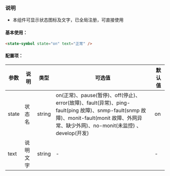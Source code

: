 <!--
 * @ Author:
 * @ Create Time: 2020-04-26 22:39:33
 * @ Modified by: cky
 * @ Modified time: 2020-07-03 16:04:59
 * @ Description: 公共状态
 -->

### 说明

- 本组件可显示状态图标及文字，已全局注册，可直接使用

#### 基本使用：

```html
<state-symbol state="on" text="正常" />
```

#### 配置项：

| 参数  | 说明     | 类型   | 可选值                                                                                                                                                                                  | 默认值 |
| ----- | -------- | ------ | --------------------------------------------------------------------------------------------------------------------------------------------------------------------------------------- | ------ |
| state | 状态名   | string | on(正常)、pause(暂停)、off(停止)、error(故障)、fault(异常)、ping-fault(ping 故障)、snmp-fault(snmp 故障)、monit-fault(monit 故障、外网异常、缺少外网)、no-monit(未监控) 、develop(开发) | on     |
| text  | 说明文字 | string | -                                                                                                                                                                                       | -      |
